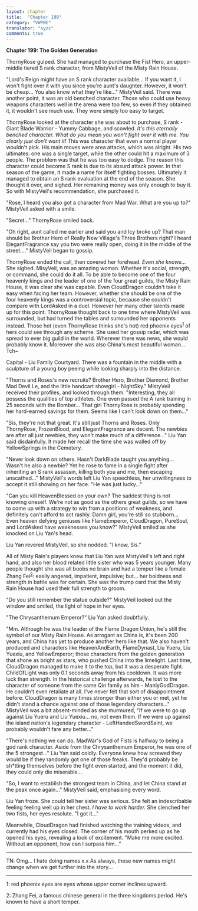 ```yaml
---
layout: chapter
title:  "Chapter 199"
category: "VWPWE"
translator: "syzc"
comments: true
---
```


**Chapter 199: The Golden Generation**

ThornyRose gulped. She had managed to purchase the Fist Hero, an upper-middle tiered S rank character, from MistyVeil of the Misty Rain House.

"Lord's Reign might have an S rank character available... If you want it, I won't fight over it with you since you're aunt's daughter. However, it won't be cheap... You also know what they're like..." MistyVeil said. There was another point, it was an old benched character. Those who could use heavy weapons characters well in the arena were too few, so even if they obtained it, it wouldn't see much use. They were simply too easy to target.

ThornyRose looked at the character she was about to purchase, S rank - Giant Blade Warrior - Yummy Cabbage, and scowled. *It's this eternally benched character. What do you mean you won't fight over it with me. You clearly just don't want it!* This was character that even a normal player wouldn't pick. His main moves were area attacks, which was alright. His two ultimates: one was a single target, while the other could hit a maximum of 3 people. The problem was that he was too easy to dodge. The reason this character could become S rank is due to its absurd attack power. In that season of the game, it made a name for itself fighting bosses. Ultimately it managed to obtain an S rank evaluation at the end of the season. She thought it over, and sighed. Her remaining money was only enough to buy it. So with MistyVeil's recommendation, she purchased it.

"Rose, I heard you also got a character from Mad War. What are you up to?" MistyVeil asked with a smile.

"Secret..." ThornyRose smiled back.

"Oh right, aunt called me earlier and said you and Icy broke up? That man should be Brother Hero of Really New Village's Three Brothers right? I heard ElegantFragrance say you two were really open, doing it in the middle of the street...." MistyVeil began to gossip.

ThornyRose ended the call, then covered her forehead. *Even she knows...* She sighed. MisyVeil, was an amazing woman. Whether it's social, strength, or command, she could do it all. To be able to become one of the four heavenly kings and the leader of one of the four great guilds, the Misty Rain House, it was clear she was capable. Even CloudDragon couldn't take it easy when facing her team. However, whether she should be one of the four heavenly kings was a controversial topic, because she couldn't compare with LordAsked in a duel. However her many other talents made up for this point. ThornyRose thought back to one time where MistyVeil was surrounded, but had turned the tables and surrounded her opponents instead. Those hot (even ThornyRose thinks she's hot) red phoenix eyes<sup>[1](#footnote1)</sup> of hers could see through any scheme. She used her gossip radar, which was spread to ever big guild in the world. Wherever there was news, she would probably know it. Moreover she was also China's most beautiful woman... Tch~

Capital - Liu Family Courtyard. There was a fountain in the middle with a sculpture of a young boy peeing while looking sharply into the distance.

"Thorns and Roses's new recruits? Brother Hero, Brother Diamond, Brother Mad Devil Le, and the little handcart showgirl - NightSky." MistyVeil received their profiles, and looked through them. "Interesting, they all possess the qualities of top athletes. One even passed the A rank training in 25 seconds with the Bomber... That girl ThornyRose is probably spending her hard-earned savings for them. Seems like I can't look down on them..."

"Sis, they're not that great. It's still just Thorns and Roses. Only ThornyRose, FrozenBlood, and ElegantFragrance are decent. The newbies are after all just newbies, they won't make much of a difference..." Liu Yan said disdainfully. It made her recall the time she was walled off by YellowSprings in the Cemetery. 

"Never look down on others. Hasn't DarkBlade taught you anything... Wasn't he also a newbie? Yet he rose to fame in a single fight after inheriting an S rank assassin, killing both you and me, then escaping unscathed..." MistyVeil's words left Liu Yan speechless, her unwillingness to accept it still showing on her face. "He was just lucky..."

"Can you kill HeavenBlessed on your own? The saddest thing is not knowing oneself. We're not as good as the others great guilds, so we have to come up with a strategy to win from a positions of weakness, and definitely can't afford to act rashly. Damn girl, you're still so stubborn... Even heaven defying geniuses like FlameEmperor, CloudDragon, PureSoul, and LordAsked have weaknesses you know?" MistyVeil smiled as she knocked on Liu Yan's head.

Liu Yan revered MistyVeil, so she nodded. "I know, Sis."

All of Misty Rain's players knew that Liu Yan was MistyVeil's left and right hand, and also her blood related little sister who was 5 years younger. Many people thought she was all boobs no brain and had a temper like a female Zhang Fei<sup>[2](#footnote2)</sup>: easily angered, impatient, impulsive; but... her boldness and strength in battle was for certain. She was the trump card that the Misty Rain House had used their full strength to groom.

"Do you still remember the statue outside?" MistyVeil looked out the window and smiled, the light of hope in her eyes.

"The Chrysanthemum Emperor?" Liu Yan asked doubtfully.

"Mm. Although he was the leader of the Flame Dragon Union, he's still the symbol of our Misty Rain House. As arrogant as China is, it's been 200 years, and China has yet to produce another hero like that. We also haven't produced and characters like HeavenAndEarth, FlameDynast, Liu Yueru, Liu Yuexiu, and YellowEmperor; those characters from the golden generation that shone as bright as stars, who pushed China into the limelight. Last time, CloudDragon managed to make it to the top, but it was a desperate fight. ChildOfLight was only 0.1 seconds away from his cooldown. It was more luck than strength. In the historical challenge afterwards, he lost to the character of someone from the same Qin family as him - ManlyGodDragon. He couldn't even retaliate at all. I've never felt that sort of disappointment before. CloudDragon is many times stronger than either you or met, yet he didn't stand a chance against one of those legendary characters..." MistyVeil was a bit absent-minded as she murmured, "If we were to go up against Liu Yueru and Liu Yuexiu... no, not even them. If we were up against the island nation's legendary character - LeftHandedSwordSaint, we probably wouldn't fare any better..."

"There's nothing we can do. MadWar's God of Fists is halfway to being a god rank character. Aside from the Chrysanthemum Emperor, he was one of the 5 strongest..." Liu Yan said coldly. Everyone knew how screwed they would be if they randomly got one of those freaks. They'd probably be sh\*tting themselves before the fight even started, and the moment it did, they could only die miserable...

"So, I want to establish the strongest team in China, and let China stand at the peak once again..." MistyVeil said, emphasising every word.

Liu Yan froze. She could tell her sister was serious. She felt an indescribable feeling  feeling well up in her chest. *I have to work harder.* She clenched her two fists, her eyes resolute. "I got it..."

Meanwhile, CloudDragon had finished watching the training videos, and currently had his eyes closed. The corner of his mouth perked up as he opened his eyes, revealing a look of excitement. "Make me more excited. Without an opponent, how can I surpass him..."

---

TN: Omg... I hate doing names x.x As always, these new names might change when we get further into the story...

---

<a name="footnote1">1</a>: red phoenix eyes are eyes whose upper corner inclines upward.

<a name="footnote2">2</a>: Zhang Fei, a famous chinese general in the three kingdoms period. He's known to have a short temper.

